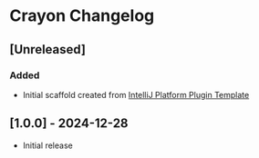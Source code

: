 <!-- Keep a Changelog guide -> https://keepachangelog.com -->

# Crayon Changelog

## [Unreleased]

### Added

- Initial scaffold created
  from [IntelliJ Platform Plugin Template](https://github.com/JetBrains/intellij-platform-plugin-template)

## [1.0.0] - 2024-12-28

- Initial release
